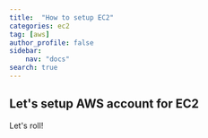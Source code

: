 ```yaml
---
title:  "How to setup EC2"
categories: ec2
tag: [aws]
author_profile: false
sidebar:
    nav: "docs"
search: true
---
```


## Let's setup AWS account for EC2

Let's roll!